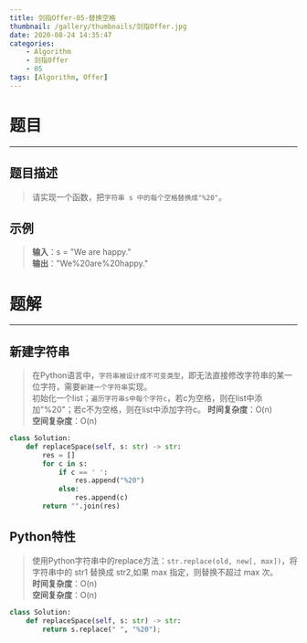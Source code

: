 ```yaml
---
title: 剑指Offer-05-替换空格
thumbnail: /gallery/thumbnails/剑指Offer.jpg
date: 2020-08-24 14:35:47
categories:
    - Algorithm  
    - 剑指Offer  
    - 05
tags: [Algorithm, Offer]
---
```


# 题目
---
## 题目描述
> 请实现一个函数，把`字符串 s 中的每个空格替换成"%20"`。
<!-- more -->

## 示例
> **输入**：s = "We are happy."  
> **输出**："We%20are%20happy."  

# 题解
---
## 新建字符串
> 在Python语言中，`字符串被设计成不可变类型`，即无法直接修改字符串的某一位字符，需要`新建一个字符串`实现。  
> 初始化一个list；`遍历字符串s中每个字符c`，若c为空格，则在list中添加"%20"；若c不为空格，则在list中添加字符c。
> **时间复杂度**：O(n)  
> **空间复杂度**：O(n)  

```python
class Solution:
    def replaceSpace(self, s: str) -> str:
        res = []
        for c in s:
            if c == ' ': 
                res.append("%20")
            else: 
                res.append(c)
        return "".join(res)
```

## Python特性
> 使用Python字符串中的replace方法：`str.replace(old, new[, max])`，将字符串中的 str1 替换成 str2,如果 max 指定，则替换不超过 max 次。  
> **时间复杂度**：O(n)  
> **空间复杂度**：O(n)  

```python
class Solution:
    def replaceSpace(self, s: str) -> str:
        return s.replace(" ", "%20");
```

